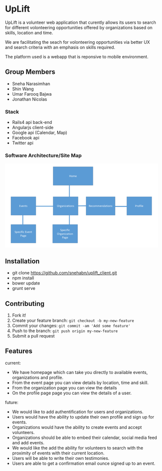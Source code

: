 # UpLift

UpLift is a volunteer web application that curently allows its users to search for different volonteering opportunities offered by organizations based on skills, location and time.

We are facilitating the seach for volonteering opportunities via better UX and search criteria with an emphasis on skills required.

The platform used is a webapp that is reponsive to mobile environment.

Group Members
-------------------
- Sneha Narasimhan
- Shin Wang
- Umar Farooq Bajwa
- Jonathan Nicolas

### Stack
- Rails4 api back-end
- Angularjs client-side
- Google api (Calendar, Map)
- Facebook api
- Twitter api

### Software Architecture/Site Map
![alt text](/SiteMap.png)

## Installation

- git clone https://github.com/snehabn/uplift_client.git
- npm install
- bower update
- grunt serve


## Contributing

1. Fork it!
2. Create your feature branch: `git checkout -b my-new-feature`
3. Commit your changes: `git commit -am 'Add some feature'`
4. Push to the branch: `git push origin my-new-feature`
5. Submit a pull request

## Features
current:
- We have homepage which can take you directly to available events, organizations and profile.
- From the event page you can view details by location, time and skill.
- From the organization page you can view the details
- On the profile page page you can view the details of a user.

future:
- We would like to add authentification for users and organizations.
- Users would have the ability to update their own profile and sign up for events.
- Organizations would have the ability to create events and accept volunteers.
- Organizations should be able to embed their calendar, social media feed and add events.
- We would like the add the ability for volunteers to search with the proximity of events with their current location.
- Users will be able to write their own testimonies.
- Users are able to get a confirmation email ounce signed up to an event.



